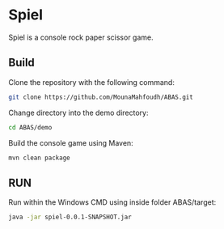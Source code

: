 Spiel
================

Spiel is a console rock paper scissor game.


Build
-----------
Clone the repository with the following command:

```bash
git clone https://github.com/MounaMahfoudh/ABAS.git
```

Change directory into the demo directory:

```bash
cd ABAS/demo
```

Build the console game using Maven:

```bash
mvn clean package
```

RUN
-----------
Run within the Windows CMD using inside folder ABAS/target:

```bash
java -jar spiel-0.0.1-SNAPSHOT.jar
```